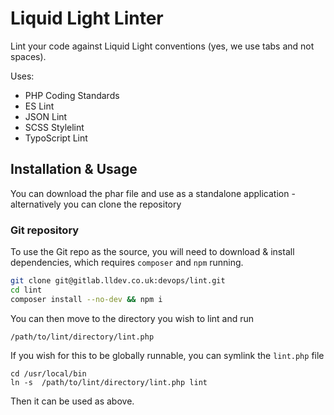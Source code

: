# Liquid Light Linter

Lint your code against Liquid Light conventions (yes, we use tabs and not spaces).


Uses:

- PHP Coding Standards
- ES Lint
- JSON Lint
- SCSS Stylelint
- TypoScript Lint

## Installation & Usage

You can download the phar file and use as a standalone application - alternatively you can clone the repository

### Git repository

To use the Git repo as the source, you will need to download & install dependencies, which requires `composer` and `npm` running.

```bash
git clone git@gitlab.lldev.co.uk:devops/lint.git
cd lint
composer install --no-dev && npm i
```

You can then move to the directory you wish to lint and run

```
/path/to/lint/directory/lint.php
```

If you wish for this to be globally runnable, you can symlink the `lint.php` file

```
cd /usr/local/bin
ln -s  /path/to/lint/directory/lint.php lint
```

Then it can be used as above.
